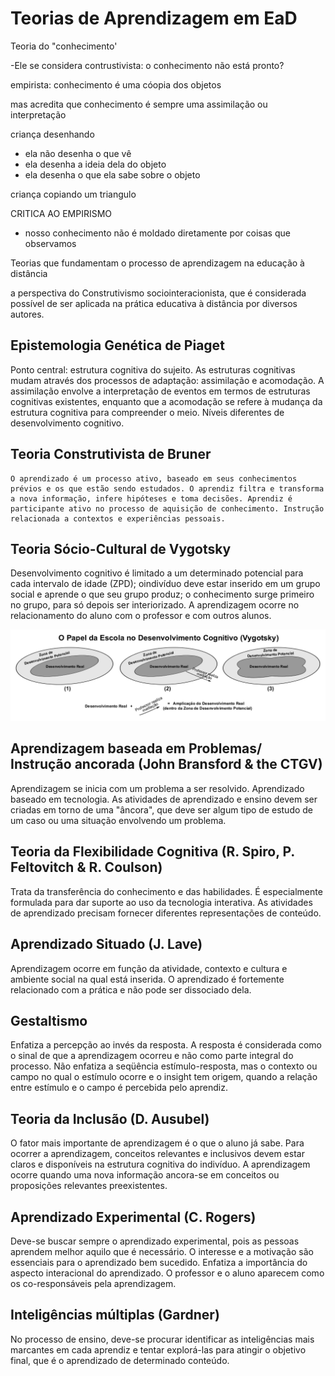 # Teorias de Aprendizagem em EaD

Teoria do "conhecimento'

-Ele se considera contrustivista: o conhecimento não está pronto?

empirista: conhecimento é uma cóopia dos objetos

mas acredita que conhecimento é sempre uma assimilação ou interpretação

criança desenhando
- ela não desenha o que vê
- ela desenha a ideia dela do objeto
- ela desenha o que ela sabe sobre o objeto

criança copiando um triangulo

CRITICA AO EMPIRISMO
- nosso conhecimento não é moldado diretamente por coisas que observamos

Teorias que fundamentam o processo de aprendizagem na educação à distância


a perspectiva do Construtivismo sociointeracionista, que é considerada possível de ser aplicada na prática educativa à distância por diversos autores.

## Epistemologia Genética de Piaget

Ponto central: estrutura cognitiva do sujeito. As estruturas cognitivas mudam através dos processos de adaptação: assimilação e acomodação. A assimilação envolve a interpretação de eventos em termos de estruturas cognitivas existentes, enquanto que a acomodação se refere à mudança da estrutura cognitiva para compreender o meio. Níveis diferentes de desenvolvimento cognitivo.

## Teoria Construtivista de Bruner
 	O aprendizado é um processo ativo, baseado em seus conhecimentos prévios e os que estão sendo estudados. O aprendiz filtra e transforma a nova informação, infere hipóteses e toma decisões. Aprendiz é participante ativo no processo de aquisição de conhecimento. Instrução relacionada a contextos e experiências pessoais.

## Teoria Sócio-Cultural de Vygotsky
Desenvolvimento cognitivo é limitado a um determinado potencial para cada intervalo de idade (ZPD); oindivíduo deve estar inserido em um grupo social e aprende o que seu grupo produz; o conhecimento surge primeiro no grupo, para só depois ser interiorizado. A aprendizagem ocorre no relacionamento do aluno com o professor e com outros alunos.

![alt text](/assets/Papel-da-Escola-no-Desenvolvimento-Cognitivo.png "Logo Title Text 1")

## Aprendizagem baseada em Problemas/ Instrução ancorada (John Bransford & the CTGV)
Aprendizagem se inicia com um problema a ser resolvido. Aprendizado baseado em tecnologia. As atividades de aprendizado e ensino devem ser criadas em torno de uma "âncora", que deve ser algum tipo de estudo de um caso ou uma situação envolvendo um problema.

## Teoria da Flexibilidade Cognitiva (R. Spiro, P. Feltovitch & R. Coulson)
Trata da transferência do conhecimento e das habilidades. É especialmente formulada para dar suporte ao uso da tecnologia interativa. As atividades de aprendizado precisam fornecer diferentes representações de conteúdo.

## Aprendizado Situado (J. Lave)
Aprendizagem ocorre em função da atividade, contexto e cultura e ambiente social na qual está inserida. O aprendizado é fortemente relacionado com a prática e não pode ser dissociado dela.

## Gestaltismo
Enfatiza a percepção ao invés da resposta. A resposta é considerada como o sinal de que a aprendizagem ocorreu e não como parte integral do processo. Não enfatiza a seqüência estímulo-resposta, mas o contexto ou campo no qual o estímulo ocorre e o insight tem origem, quando a relação entre estímulo e o campo é percebida pelo aprendiz.

## Teoria da Inclusão (D. Ausubel)
O fator mais importante de aprendizagem é o que o aluno já sabe. Para ocorrer a aprendizagem, conceitos relevantes e inclusivos devem estar claros e disponíveis na estrutura cognitiva do indivíduo. A aprendizagem ocorre quando uma nova informação ancora-se em conceitos ou proposições relevantes preexistentes.

## Aprendizado Experimental (C. Rogers)
Deve-se buscar sempre o aprendizado experimental, pois as pessoas aprendem melhor aquilo que é necessário. O interesse e a motivação são essenciais para o aprendizado bem sucedido. Enfatiza a importância do aspecto interacional do aprendizado. O professor e o aluno aparecem como os co-responsáveis pela aprendizagem.

## Inteligências múltiplas (Gardner)
No processo de ensino, deve-se procurar identificar as inteligências mais marcantes em cada aprendiz e tentar explorá-las para atingir o objetivo final, que é o aprendizado de determinado conteúdo.
